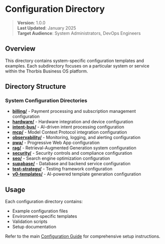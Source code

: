 # Configuration Directory

> **Version**: 1.0.0  
> **Last Updated**: January 2025  
> **Target Audience**: System Administrators, DevOps Engineers  

## Overview

This directory contains system-specific configuration templates and examples. Each subdirectory focuses on a particular system or service within the Thorbis Business OS platform.

## Directory Structure

### System Configuration Directories

- **[billing/](./billing/)** - Payment processing and subscription management configuration
- **[hardware/](./hardware/)** - Hardware integration and device configuration
- **[intent-bus/](./intent-bus/)** - AI-driven intent processing configuration
- **[mcp/](./mcp/)** - Model Context Protocol integration configuration
- **[observability/](./observability/)** - Monitoring, logging, and alerting configuration
- **[pwa/](./pwa/)** - Progressive Web App configuration
- **[rag/](./rag/)** - Retrieval-Augmented Generation system configuration
- **[security/](./security/)** - Security controls and compliance configuration
- **[seo/](./seo/)** - Search engine optimization configuration
- **[supabase/](./supabase/)** - Database and backend service configuration
- **[test-strategy/](./test-strategy/)** - Testing framework configuration
- **[v0-templates/](./v0-templates/)** - AI-powered template generation configuration

## Usage

Each configuration directory contains:
- Example configuration files
- Environment-specific templates
- Validation scripts
- Setup documentation

Refer to the main [Configuration Guide](../configuration/README.md) for comprehensive setup instructions.